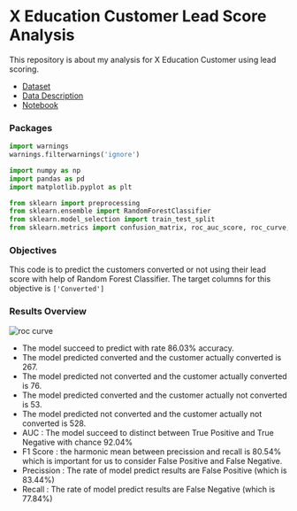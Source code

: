 # X Education Customer Lead Score Analysis

This repository is about my analysis for X Education Customer using lead scoring.

* [Dataset](https://github.com/dhykac/X_Education_Lead_Score_Customer_Analysis/blob/main/Leads_X_Education.csv)
* [Data Description](https://github.com/dhykac/X_Education_Lead_Score_Customer_Analysis/blob/main/Leads%20Data%20Dictionary.xlsx)
* [Notebook](https://github.com/dhykac/X_Education_Lead_Score_Customer_Analysis/blob/main/X_Online_Education_Lead_Scoring_Analysis.ipynb)

### Packages
```python
import warnings
warnings.filterwarnings('ignore')

import numpy as np
import pandas as pd
import matplotlib.pyplot as plt

from sklearn import preprocessing
from sklearn.ensemble import RandomForestClassifier
from sklearn.model_selection import train_test_split
from sklearn.metrics import confusion_matrix, roc_auc_score, roc_curve, f1_score, recall_score, precision_score, accuracy_score
```

### Objectives
This code is to predict the customers converted or not using their lead score with help of Random Forest Classifier. The target columns for this objective is `['Converted']`

### Results Overview
![roc curve](https://user-images.githubusercontent.com/92696555/151674862-66070ed8-af76-4cb6-a514-ee25e1a1af1a.png)
* The model succeed to predict with rate 86.03% accuracy.
* The model predicted converted and the customer actually converted is 267.
* The model predicted not converted and the customer actually converted is 76.
* The model predicted converted and the customer actually not converted is 53.
* The model predicted not converted and the customer actually not converted is 528.
* AUC : The model succeed to distinct between True Positive and True Negative with chance 92.04%
* F1 Score : the harmonic mean between precission and recall is 80.54% which is important for us to consider False Positive and False Negative.
* Precission : The rate of model predict results are False Positive (which is 83.44%)
* Recall : The rate of model predict results are False Negative (which is 77.84%)
